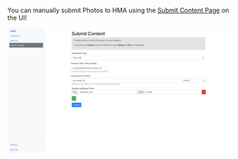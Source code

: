 You can manually submit Photos to HMA using the [Submit Content Page](Submit-Content) on the UI!

![](https://github.com/facebook/ThreatExchange/blob/master/hasher-matcher-actioner/docs/images/Submit%20Content.png)